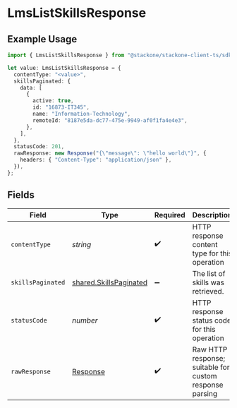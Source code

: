 # LmsListSkillsResponse

## Example Usage

```typescript
import { LmsListSkillsResponse } from "@stackone/stackone-client-ts/sdk/models/operations";

let value: LmsListSkillsResponse = {
  contentType: "<value>",
  skillsPaginated: {
    data: [
      {
        active: true,
        id: "16873-IT345",
        name: "Information-Technology",
        remoteId: "8187e5da-dc77-475e-9949-af0f1fa4e4e3",
      },
    ],
  },
  statusCode: 201,
  rawResponse: new Response("{\"message\": \"hello world\"}", {
    headers: { "Content-Type": "application/json" },
  }),
};
```

## Fields

| Field                                                                   | Type                                                                    | Required                                                                | Description                                                             |
| ----------------------------------------------------------------------- | ----------------------------------------------------------------------- | ----------------------------------------------------------------------- | ----------------------------------------------------------------------- |
| `contentType`                                                           | *string*                                                                | :heavy_check_mark:                                                      | HTTP response content type for this operation                           |
| `skillsPaginated`                                                       | [shared.SkillsPaginated](../../../sdk/models/shared/skillspaginated.md) | :heavy_minus_sign:                                                      | The list of skills was retrieved.                                       |
| `statusCode`                                                            | *number*                                                                | :heavy_check_mark:                                                      | HTTP response status code for this operation                            |
| `rawResponse`                                                           | [Response](https://developer.mozilla.org/en-US/docs/Web/API/Response)   | :heavy_check_mark:                                                      | Raw HTTP response; suitable for custom response parsing                 |